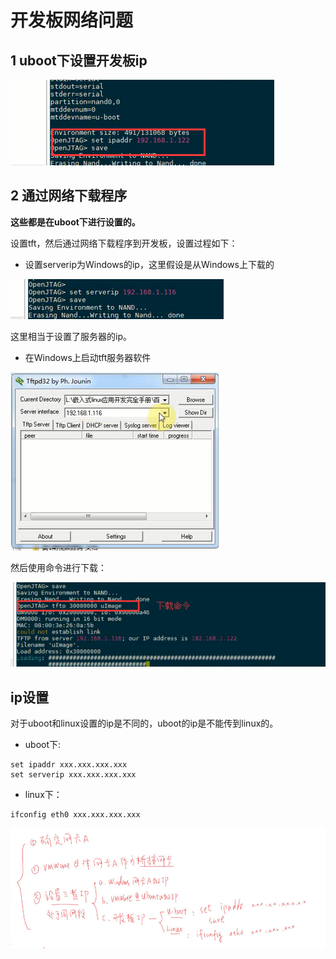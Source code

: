 # 开发板网络问题

## 1 uboot下设置开发板ip

![1558144524064](assets/1558144524064.png)

## 2 通过网络下载程序

**这些都是在uboot下进行设置的。**

设置tft，然后通过网络下载程序到开发板，设置过程如下：

- 设置serverip为Windows的ip，这里假设是从Windows上下载的

![1558144692244](assets/1558144692244.png)

这里相当于设置了服务器的ip。

- 在Windows上启动tft服务器软件

![1558144809728](assets/1558144809728.png)

然后使用命令进行下载：

![1558144888535](assets/1558144888535.png)

## ip设置

对于uboot和linux设置的ip是不同的，uboot的ip是不能传到linux的。

- uboot下:

```
set ipaddr xxx.xxx.xxx.xxx
set serverip xxx.xxx.xxx.xxx
```

- linux下：

```
ifconfig eth0 xxx.xxx.xxx.xxx
```

![1558145421945](assets/1558145421945.png)